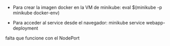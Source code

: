 - Para crear la imagen docker en la VM de minikube:
eval $(minikube -p minikube docker-env)

- Para acceder al service desde el navegador:
minikube service webapp-deployment

falta que funcione con el NodePort